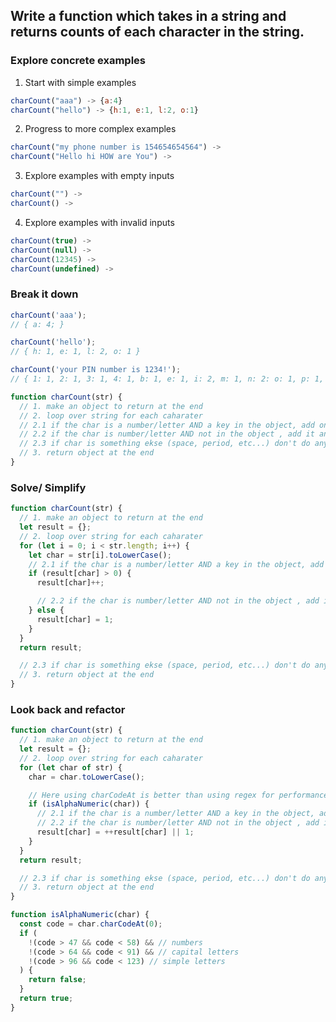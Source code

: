 ## Write a function which takes in a string and returns counts of each character in the string.

### Explore concrete examples

1. Start with simple examples

```javascript
charCount("aaa") -> {a:4}
charCount("hello") -> {h:1, e:1, l:2, o:1}

```

2. Progress to more complex examples

```javascript
charCount("my phone number is 154654654564") ->
charCount("Hello hi HOW are You") ->

```

3. Explore examples with empty inputs

```javascript
charCount("") ->
charCount() ->

```

4. Explore examples with invalid inputs

```javascript
charCount(true) ->
charCount(null) ->
charCount(12345) ->
charCount(undefined) ->

```

### Break it down

```javascript
charCount('aaa');
// { a: 4; }

charCount('hello');
// { h: 1, e: 1, l: 2, o: 1 }

charCount('your PIN number is 1234!');
// { 1: 1, 2: 1, 3: 1, 4: 1, b: 1, e: 1, i: 2, m: 1, n: 2: o: 1, p: 1, r: 2, s: 1, u: 2, y: 1 }

function charCount(str) {
  // 1. make an object to return at the end
  // 2. loop over string for each caharater
  // 2.1 if the char is a number/letter AND a key in the object, add one to count
  // 2.2 if the char is number/letter AND not in the object , add it and set value to 1
  // 2.3 if char is something ekse (space, period, etc...) don't do anything
  // 3. return object at the end
}
```

### Solve/ Simplify

```javascript
function charCount(str) {
  // 1. make an object to return at the end
  let result = {};
  // 2. loop over string for each caharater
  for (let i = 0; i < str.length; i++) {
    let char = str[i].toLowerCase();
    // 2.1 if the char is a number/letter AND a key in the object, add one to count
    if (result[char] > 0) {
      result[char]++;

      // 2.2 if the char is number/letter AND not in the object , add it and set value to 1
    } else {
      result[char] = 1;
    }
  }
  return result;

  // 2.3 if char is something ekse (space, period, etc...) don't do anything
  // 3. return object at the end
}
```

### Look back and refactor

```javascript
function charCount(str) {
  // 1. make an object to return at the end
  let result = {};
  // 2. loop over string for each caharater
  for (let char of str) {
    char = char.toLowerCase();

    // Here using charCodeAt is better than using regex for performance
    if (isAlphaNumeric(char)) {
      // 2.1 if the char is a number/letter AND a key in the object, add one to count
      // 2.2 if the char is number/letter AND not in the object , add it and set value to 1
      result[char] = ++result[char] || 1;
    }
  }
  return result;

  // 2.3 if char is something ekse (space, period, etc...) don't do anything
  // 3. return object at the end
}

function isAlphaNumeric(char) {
  const code = char.charCodeAt(0);
  if (
    !(code > 47 && code < 58) && // numbers
    !(code > 64 && code < 91) && // capital letters
    !(code > 96 && code < 123) // simple letters
  ) {
    return false;
  }
  return true;
}
```
